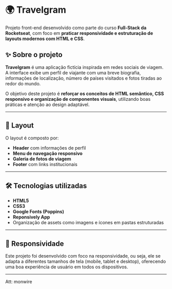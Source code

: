 # 🌍 Travelgram

Projeto front-end desenvolvido como parte do curso **Full-Stack da Rocketseat**, com foco em **praticar responsividade e estruturação de layouts modernos com HTML e CSS**.

## ✨ Sobre o projeto

**Travelgram** é uma aplicação fictícia inspirada em redes sociais de viagem. A interface exibe um perfil de viajante com uma breve biografia, informações de localização, número de países visitados e fotos tiradas ao redor do mundo.

O objetivo deste projeto é **reforçar os conceitos de HTML semântico, CSS responsivo e organização de componentes visuais**, utilizando boas práticas e atenção ao design adaptável.

---

## 📸 Layout

O layout é composto por:

- **Header** com informações de perfil
- **Menu de navegação responsivo**
- **Galeria de fotos de viagem**
- **Footer** com links institucionais

---

## 🛠️ Tecnologias utilizadas

- **HTML5**
- **CSS3**
- **Google Fonts (Poppins)**
- **Reponsively App**
- Organização de assets como imagens e ícones em pastas estruturadas

---

## 📱 Responsividade

Este projeto foi desenvolvido com foco na responsividade, ou seja, ele se adapta a diferentes tamanhos de tela (mobile, tablet e desktop), oferecendo uma boa experiência de usuário em todos os dispositivos.

---

Att: monwire
